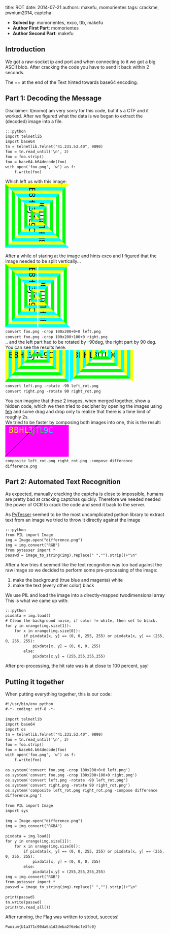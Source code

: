 title: ROT
date: 2014-07-21
authors: makefu, momorientes
tags: crackme, pwnium2014, captcha

 * **Solved by**: momorientes, exco, ttb, makefu
 * **Author First Part**: momorientes
 * **Author Second Part**: makefu

## Introduction
We got a raw-socket ip and port and when connecting to it we got a big ASCII
blob. After cracking the code you have to send it back within 2 seconds.

The == at the end of the Text hinted towards base64 encoding. 
## Part 1: Decoding the Message

Disclaimer: I(momo) am very sorry for this code, but it's a CTF and it worked.
After we figured what the data is we began to extract the (decoded) image into a file.

    :::python
    import telnetlib
    import base64
    tn = telnetlib.Telnet("41.231.53.40", 9090)
    foo = tn.read_until('\n', 2)
    foo = foo.strip()
    foo = base64.b64decode(foo)
    with open('foo.png', 'w') as f:
        f.write(foo) 

Which left us with this image:  
![Retrieved image](data/rot/foo.png)

After a while of staring at the image and hints exco and I figured that the image needed to be split vertically...  
![left](data/rot/left.png)
![right](data/rot/right.png)  
`convert foo.png -crop 100x200+0+0 left.png`  
`convert foo.png -crop 100x200+100+0 right.png`  
.. and the left part had to be rotated by -90deg, the right part by 90 deg.  
You can see the results here:  
![left](data/rot/left_rot.png)
![right](data/rot/right_rot.png)  
`convert left.png -rotate -90 left_rot.png`  
`convert right.png -rotate 90 right_rot.png`  

You can imagine that these 2 images, when merged together, show a hidden code, which we then tried to decipher by opening the images using [feh](http://feh.finalrewind.org/) and some drag and drop only to realize that there is a time limit of roughly 2s.  
We tried to be faster by composing both images into one, this is the result:  
![difference](data/rot/difference.png)  
`composite left_rot.png right_rot.png -compose difference difference.png`

## Part 2: Automated Text Recognition
As expected, manually cracking the captcha is close to impossible, humans are
pretty bad at cracking captchas quickly. Therefore we needed needed the power
of OCR to crack the code and send it back to the server.

As [PyTesser]( https://pytesser.googlecode.com/ ) seemed to be the most uncomplicated python library to extract text
from an image we tried to throw it directly against the image

    :::python
    from PIL import Image
    img = Image.open("difference.png")
    img = img.convert("RGB")
    from pytesser import *
    passwd = image_to_string(img).replace(" ","").strip()+"\n"

After a few tries it seemed like the text recognition was too bad against the
raw image so we decided to perform some pre-processing of the image:

 1. make the background (true blue and magenta) white 
 2. make the text (every other color) black

We use PIL and load the image into a directly-mapped twodimensional array
This is what we came up with:

    :::python
    pixdata = img.load()
    # Clean the background noise, if color != white, then set to black.
    for y in xrange(img.size[1]):
        for x in xrange(img.size[0]):
            if pixdata[x, y] == (0, 0, 255, 255) or pixdata[x, y] == (255, 0, 255, 255):
                pixdata[x, y] = (0, 0, 0, 255)
            else:
                pixdata[x,y] = (255,255,255,255)

After pre-processing, the hit rate was is at close to 100 percent, yay!

## Putting it together

When putting everything together, this is our code:

    #!/usr/bin/env python
    #-*- coding: utf-8 -*-
    
    import telnetlib
    import base64
    import os
    tn = telnetlib.Telnet("41.231.53.40", 9090)
    foo = tn.read_until('\n', 2)
    foo = foo.strip()
    foo = base64.b64decode(foo)
    with open('foo.png', 'w') as f:
        f.write(foo)
      
    os.system('convert foo.png -crop 100x200+0+0 left.png')
    os.system('convert foo.png -crop 100x200+100+0 right.png')
    os.system('convert left.png -rotate -90 left_rot.png')
    os.system('convert right.png -rotate 90 right_rot.png')
    os.system('composite left_rot.png right_rot.png -compose difference difference.png')

    from PIL import Image
    import sys

    img = Image.open("difference.png")
    img = img.convert("RGBA")

    pixdata = img.load()
    for y in xrange(img.size[1]):
        for x in xrange(img.size[0]):
            if pixdata[x, y] == (0, 0, 255, 255) or pixdata[x, y] == (255, 0, 255, 255):
                pixdata[x, y] = (0, 0, 0, 255)
            else:
                pixdata[x,y] = (255,255,255,255)
    img = img.convert("RGB")
    from pytesser import *
    passwd = image_to_string(img).replace(" ","").strip()+"\n"

    print(passwd)
    tn.write(passwd)
    print(tn.read_all())

After running, the Flag was written to stdout, success!

    Pwnium{b1a371c90da6a1d2deba2f6ebcfe3fc0}
